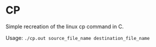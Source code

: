 # CP

Simple recreation of the linux cp command in C.

Usage: `./cp.out source_file_name destination_file_name`
